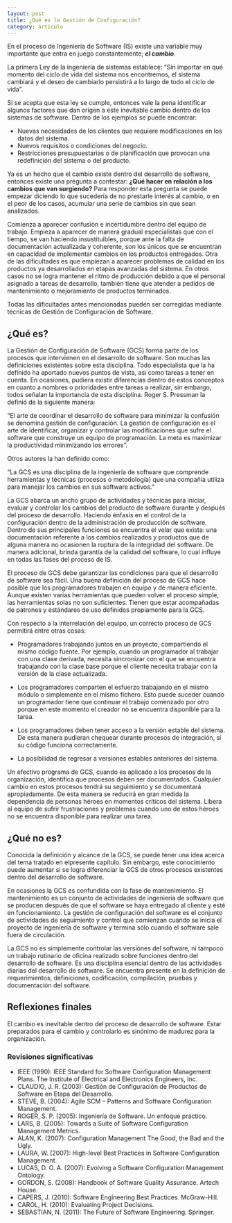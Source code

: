 ```yaml
---
layout: post
title: ¿Qué es la Gestión de Configuración?
category: articulo
---
```


En el proceso de Ingeniería de Software (IS) existe una variable muy importante que entra en juego constantemente; **_el cambio_**.

La primera Ley de la ingeniería de sistemas establece: “Sin importar en qué momento del ciclo de vida del sistema nos encontremos, el sistema cambiará y el deseo de cambiarlo persistirá a lo largo de todo el ciclo de vida”.

Si se acepta que esta ley se cumple, entonces vale la pena identificar algunos factores que dan origen a este inevitable cambio dentro de los sistemas de software. Dentro de los ejemplos se puede encontrar:

* Nuevas necesidades de los clientes que requiere modificaciones en los datos del sistema.
* Nuevos requisitos o condiciones del negocio.
* Restricciones presupuestarias o de planificación que provocan una redefinición del sistema o
del producto.

Ya es un hecho que el cambio existe dentro del desarrollo de software, entonces existe una pregunta a contestar: __¿Qué hacer en relación a los cambios que van surgiendo?__ Para responder esta pregunta se puede empezar diciendo lo que sucedería de no prestarle interés al cambio, o en el peor de los casos, acumular una serie de cambios sin que sean analizados.

Comienza a aparecer confusión e incertidumbre dentro del equipo de trabajo. Empieza a aparecer de manera gradual especialistas que con el tiempo, se van haciendo insustituibles, porque ante la falta de documentación actualizada y coherente, son los únicos que se encuentran en capacidad de implementar cambios en los productos entregados. Otra de las dificultades es que empiezan a aparecer problemas de calidad en los productos ya desarrollados en etapas avanzadas del sistema. En otros casos no se logra mantener el ritmo de producción debido a que el personal asignado a tareas de desarrollo, también tiene
que atender a pedidos de mantenimiento o mejoramiento de productos terminados.

Todas las dificultades antes mencionadas pueden ser corregidas mediante técnicas de Gestión de Configuración de Software.

## ¿Qué es?

La Gestión de Configuración de Software (GCS) forma parte de los procesos que intervienen en el desarrollo de software. Son muchas las definiciones existentes sobre esta disciplina. Todo especialista que la ha definido ha aportado nuevos puntos de vista, así como tareas a tener en cuenta. En ocasiones, pudiera existir diferencias dentro de estos conceptos en cuanto a nombres o prioridades entre tareas a realizar, sin embargo, todos señalan la importancia de esta disciplina. Roger S. Pressman la definió de la siguiente manera:

“El arte de coordinar el desarrollo de software para minimizar la confusión se denomina gestión de configuración. La gestión de configuración es el arte de identificar, organizar y controlar las modificaciones que sufre el software que construye un equipo de programación. La meta es maximizar la productividad minimizando los errores”.

Otros autores la han definido como:

“La GCS es una disciplina de la ingeniería de software que comprende herramientas y técnicas
(procesos o metodología) que una compañía utiliza para manejar los cambios en sus software activos.“

La GCS abarca un ancho grupo de actividades y técnicas para iniciar, evaluar y controlar los cambios del producto de software durante y después del proceso de desarrollo. Haciendo énfasis en el control de la configuración dentro de la administración de producción de software. Dentro de sus principales funciones se encuentra el velar que exista: una documentación referente a los cambios realizados y productos que de alguna manera no ocasionen la ruptura de la integridad del software. De manera adicional, brinda garantía de la calidad del software, lo cual influye en todas las fases del proceso de IS.

El proceso de GCS debe garantizar las condiciones para que el desarrollo de software sea fácil. Una buena definición del proceso de GCS hace posible que los programadores trabajen en equipo y de manera eficiente. Aunque existen varias herramientas que pueden volver el proceso simple, las herramientas solas no son suficientes. Tienen que estar acompañadas de patrones y estándares de uso definidos propiamente para la GCS.

Con respecto a la interrelación del equipo, un correcto proceso de GCS permitirá entre otras cosas:

* Programadores trabajando juntos en un proyecto, compartiendo el mismo código fuente. Por
ejemplo, cuando un programador al trabajar con una clase derivada, necesita sincronizar con el
que se encuentra trabajando con la clase base porque el cliente necesita trabajar con la versión de la clase actualizada.

* Los programadores comparten el esfuerzo trabajando en el mismo módulo o simplemente en el
mismo fichero. Esto puede suceder cuando un programador tiene que continuar el trabajo
comenzado por otro porque en este momento el creador no se encuentra disponible para la tarea.

* Los programadores deben tener acceso a la versión estable del sistema. De esta manera
pudieran chequear durante procesos de integración, si su código funciona correctamente.

* La posibilidad de regresar a versiones estables anteriores del sistema.

Un efectivo programa de GCS, cuando es aplicado a los procesos de la organización, identifica que procesos deben ser documentados. Cualquier cambio en estos procesos tendrá su seguimiento y se documentará apropiadamente. De esta manera se reducirá en gran medida la dependencia de personas héroes en momentos críticos del sistema. Libera al equipo de sufrir frustraciones y problemas cuando uno de estos héroes no se encuentra disponible para realizar una tarea.

## ¿Qué no es?

Conocida la definición y alcance de la GCS, se puede tener una idea acerca del tema tratado en elpresente capítulo. Sin embargo, este conocimiento puede aumentar si se logra diferenciar la GCS de otros procesos existentes dentro del desarrollo de software.

En ocasiones la GCS es confundida con la fase de mantenimiento. El mantenimiento es un conjunto de actividades de ingeniería de software que se producen después de que el software se haya entregado al cliente y esté en funcionamiento. La gestión de configuración del software es el conjunto de actividades de seguimiento y control que comienzan cuando se inicia el proyecto de ingeniería de software y termina sólo cuando el software sale fuera de circulación.

La GCS no es simplemente controlar las versiones del software, ni tampoco un trabajo rutinario de oficina realizado sobre funciones dentro del desarrollo de software. Es una disciplina esencial dentro de las actividades diarias del desarrollo de software. Se encuentra presente en la definición de requerimientos, definiciones, codificación, compilación, pruebas y documentación del software.

## Reflexiones finales

El cambio es inevitable dentro del proceso de desarrollo de software. Estar preparados para el cambio y controlarlo es sinónimo de madurez para la organización.

### Revisiones significativas

* IEEE (1990): IEEE Standard for Software Configuration Management Plans. The Institute of Electrical and Electronics Engineers, Inc.
* CLAUDIO, J. R. (2003): Gestión de Configuración de Productos de Software en Etapa del Desarrollo.
* STEVE, B. (2004): Agile SCM – Patterns and Software Configuration Management.
* ROGER, S. P. (2005): Ingeniería de Software. Un enfoque práctico.
* LARS, B. (2005): Towards a Suite of Software Configuration Management Metrics.
* ALAN, K. (2007): Configuration Management The Good, the Bad and the Ugly.
* LAURA, W. (2007): High-level Best Practices in Software Configuration Management.
* LUCAS, D. O. A. (2007): Evolving a Software Configuration Management Ontology.
* GORDON, S. (2008): Handbook of Software Quality Assurance. Artech House.
* CAPERS, J. (2010): Software Engineering Best Practices. McGraw-Hill.
* CAROL, H. (2010): Evaluating Project Decisions.
* SEBASTIAN, N. (2011): The Future of Software Engineering. Springer.